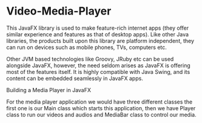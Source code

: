 # Video-Media-Player

This JavaFX library is used to make feature-rich internet apps (they offer similar experience and features as that of desktop apps). Like other Java libraries, the products built upon this library are platform independent, they can run on devices such as mobile phones, TVs, computers etc.

Other JVM based technologies like Groovy, JRuby etc can be used alongside JavaFX, however, the need seldom arises as JavaFX is offering most of the features itself. It is highly compatible with Java Swing, and its content can be embedded seamlessly in JavaFX apps.

Building a Media Player in JavaFX

For the media player application we would have three different classes the first one is our Main class which starts this application, then we have Player class to run our videos and audios and MediaBar class to control our media.
